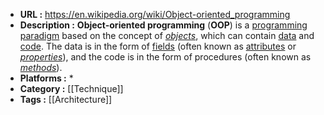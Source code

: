 - **URL :** https://en.wikipedia.org/wiki/Object-oriented_programming
- **Description :** **Object-oriented programming** (**OOP**) is a [programming paradigm](https://en.wikipedia.org/wiki/Programming_paradigm "Programming paradigm") based on the concept of _[objects](https://en.wikipedia.org/wiki/Object_(computer_science) "Object (computer science)")_, which can contain [data](https://en.wikipedia.org/wiki/Data "Data") and [code](https://en.wikipedia.org/wiki/Computer_program "Computer program"). The data is in the form of [fields](https://en.wikipedia.org/wiki/Field_(computer_science) "Field (computer science)") (often known as [attributes](https://en.wikipedia.org/wiki/Attribute_(computing) "Attribute (computing)") or _[properties](https://en.wikipedia.org/wiki/Property_(programming) "Property (programming)")_), and the code is in the form of procedures (often known as _[methods](https://en.wikipedia.org/wiki/Method_(computer_science) "Method (computer science)")_).
- **Platforms :** *
- **Category :** [[Technique]]
- **Tags :** [[Architecture]]